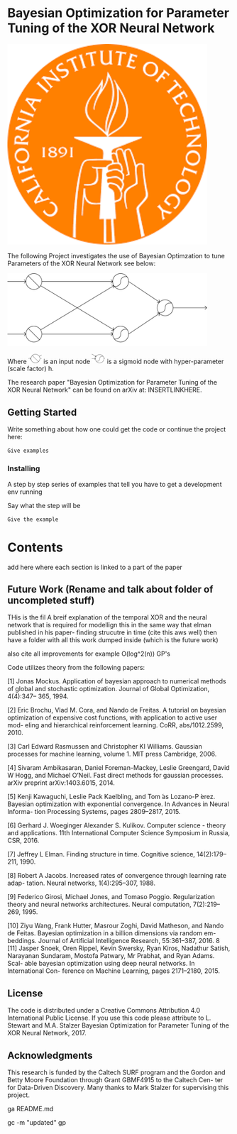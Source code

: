 # Bayesian Optimization for Parameter Tuning of the XOR Neural Network

<img src="https://github.com/LawrenceMMStewart/Bayesian_Optimization/blob/master/Images/caltech.png" width="450">

The following Project investigates the use of Bayesian Optimzation to tune Parameters of the XOR Neural Network see below:


<img src="https://github.com/LawrenceMMStewart/Bayesian_Optimization/blob/master/Images/XOR.png" width="450">

Where <img src="https://github.com/LawrenceMMStewart/Bayesian_Optimization/blob/master/Images/inputnode.png" width="30"> is an input node
<img src="https://github.com/LawrenceMMStewart/Bayesian_Optimization/blob/master/Images/sigmoidnode.png" width="30"> is a sigmoid node with hyper-parameter (scale factor) h. 


The research paper "Bayesian Optimization for Parameter Tuning of the XOR Neural Network" can be found on arXiv at: INSERTLINKHERE.




## Getting Started

Write something about how one could get the code or continue the project here:

```
Give examples
```

### Installing

A step by step series of examples that tell you have to get a development env running

Say what the step will be

```
Give the example
```









# Contents 
add here where each section is linked to a part of the paper


## Future Work (Rename and talk about folder of uncompleted stuff)

THis is the fil
A breif explanation of the temporal XOR and the neural network that is required for modellign this in the same way that elman  published in his paper- finding strucutre in time (cite this aws well) then have a folder with all this work dumped inside (which is the future work)


also cite all improvements for example O(log^2(n)) GP's








Code utilizes theory from the following papers:

[1] Jonas Mockus. Application of bayesian approach to numerical methods of global and stochastic optimization. Journal of Global Optimization, 4(4):347– 365, 1994.

[2] Eric Brochu, Vlad M. Cora, and Nando de Freitas. A tutorial on bayesian optimization of expensive cost functions, with application to active user mod- eling and hierarchical reinforcement learning. CoRR, abs/1012.2599, 2010.

[3] Carl Edward Rasmussen and Christopher KI Williams. Gaussian processes for machine learning, volume 1. MIT press Cambridge, 2006.

[4] Sivaram Ambikasaran, Daniel Foreman-Mackey, Leslie Greengard, David W Hogg, and Michael O’Neil. Fast direct methods for gaussian processes. arXiv preprint arXiv:1403.6015, 2014.

[5] Kenji Kawaguchi, Leslie Pack Kaelbling, and Tom ́as Lozano-P ́erez. Bayesian optimization with exponential convergence. In Advances in Neural Informa- tion Processing Systems, pages 2809–2817, 2015.

[6] Gerhard J. Woeginger Alexander S. Kulikov. Computer science - theory and applications. 11th International Computer Science Symposium in Russia, CSR, 2016.

[7] Jeffrey L Elman. Finding structure in time. Cognitive science, 14(2):179–211, 1990.

[8] Robert A Jacobs. Increased rates of convergence through learning rate adap- tation. Neural networks, 1(4):295–307, 1988.

[9] Federico Girosi, Michael Jones, and Tomaso Poggio. Regularization theory and neural networks architectures. Neural computation, 7(2):219–269, 1995.

[10] Ziyu Wang, Frank Hutter, Masrour Zoghi, David Matheson, and Nando de Feitas. Bayesian optimization in a billion dimensions via random em- beddings. Journal of Artificial Intelligence Research, 55:361–387, 2016.
8
[11] Jasper Snoek, Oren Rippel, Kevin Swersky, Ryan Kiros, Nadathur Satish, Narayanan Sundaram, Mostofa Patwary, Mr Prabhat, and Ryan Adams. Scal- able bayesian optimization using deep neural networks. In International Con- ference on Machine Learning, pages 2171–2180, 2015.



## License

The code is distributed under a Creative Commons Attribution 4.0 International Public License. If you use this code please attribute to L. Stewart and M.A. Stalzer Bayesian Optimization for Parameter Tuning of the XOR Neural Network, 2017.

## Acknowledgments

This research is funded by the Caltech SURF program and the Gordon and Betty Moore Foundation through Grant GBMF4915 to the Caltech Cen- ter for Data-Driven Discovery. Many thanks to Mark Stalzer for supervising this project.



ga README.md   

gc -m "updated"
gp
